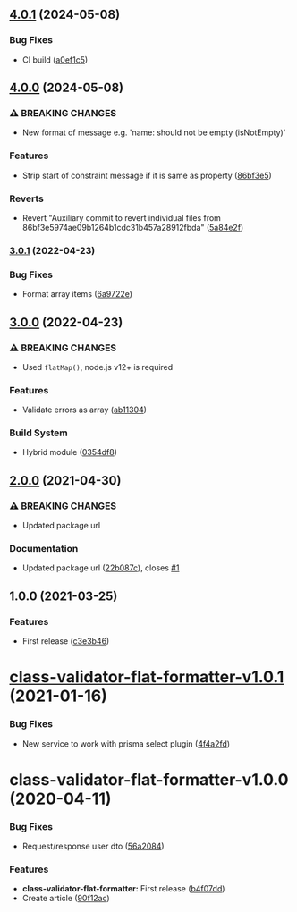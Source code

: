 ## [4.0.1](https://github.com/unlight/class-validator-flat-formatter/compare/v4.0.0...v4.0.1) (2024-05-08)


### Bug Fixes

* CI build ([a0ef1c5](https://github.com/unlight/class-validator-flat-formatter/commit/a0ef1c5145aeb2dcd43598352b2bca4023decfc5))

## [4.0.0](https://github.com/unlight/class-validator-flat-formatter/compare/v3.0.1...v4.0.0) (2024-05-08)


### ⚠ BREAKING CHANGES

* New format of message e.g. 'name: should not be empty (isNotEmpty)'

### Features

* Strip start of constraint message if it is same as property ([86bf3e5](https://github.com/unlight/class-validator-flat-formatter/commit/86bf3e5974ae09b1264b1cdc31b457a28912fbda))


### Reverts

* Revert "Auxiliary commit to revert individual files from 86bf3e5974ae09b1264b1cdc31b457a28912fbda" ([5a84e2f](https://github.com/unlight/class-validator-flat-formatter/commit/5a84e2f4f02dc1fe12c98693163c53d5a9c58b72))

### [3.0.1](https://github.com/unlight/class-validator-flat-formatter/compare/v3.0.0...v3.0.1) (2022-04-23)


### Bug Fixes

* Format array items ([6a9722e](https://github.com/unlight/class-validator-flat-formatter/commit/6a9722e64f623313cce05f52d1771d9f6b9a1ed3))

## [3.0.0](https://github.com/unlight/class-validator-flat-formatter/compare/v2.0.0...v3.0.0) (2022-04-23)


### ⚠ BREAKING CHANGES

* Used `flatMap()`, node.js v12+ is required

### Features

* Validate errors as array ([ab11304](https://github.com/unlight/class-validator-flat-formatter/commit/ab11304a13c80cbef27a450083ca52e358a00304))


### Build System

* Hybrid module ([0354df8](https://github.com/unlight/class-validator-flat-formatter/commit/0354df857225382fd38eb9c4da38d98aac42191a))

## [2.0.0](https://github.com/unlight/class-validator-flat-formatter/compare/v1.0.1...v2.0.0) (2021-04-30)


### ⚠ BREAKING CHANGES

* Updated package url

### Documentation

* Updated package url ([22b087c](https://github.com/unlight/class-validator-flat-formatter/commit/22b087c43ffc7fa4e241ac285aae522fb1395481)), closes [#1](https://github.com/unlight/class-validator-flat-formatter/issues/1)

## 1.0.0 (2021-03-25)


### Features

* First release ([c3e3b46](https://github.com/unlight/class-validator-flat-formatter/commit/c3e3b46b54f766c37bd2bd8608df4109dde5a418))

# [class-validator-flat-formatter-v1.0.1](https://github.com/unlight/nestjs-graphql-prisma-realworld-example-app/compare/class-validator-flat-formatter-v1.0.0...class-validator-flat-formatter-v1.0.1) (2021-01-16)


### Bug Fixes

* New service to work with prisma select plugin ([4f4a2fd](https://github.com/unlight/nestjs-graphql-prisma-realworld-example-app/commit/4f4a2fd899606154225ddbe491639819a07a0882))

# class-validator-flat-formatter-v1.0.0 (2020-04-11)

### Bug Fixes

-   Request/response user dto ([56a2084](https://github.com/unlight/nestjs-graphql-prisma-realworld-example-app/commit/56a20848c2dbecc76686b9db1380366a9197b90d))

### Features

-   **class-validator-flat-formatter:** First release ([b4f07dd](https://github.com/unlight/nestjs-graphql-prisma-realworld-example-app/commit/b4f07ddd6cdb417b7fdca9dd992d9c7a05b31889))
-   Create article ([90f12ac](https://github.com/unlight/nestjs-graphql-prisma-realworld-example-app/commit/90f12acffb290132dc42868ba789826eb4125e1c))
